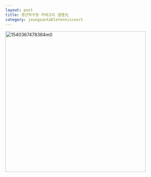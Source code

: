 ```yaml
---
layout: post
title: 증산탁구장 카테고리 活性化
category: jeungsantabletenniscourt
---
```


<img width="440px" alt="1540367478364m0" src="https://user-images.githubusercontent.com/81041256/112521849-526d0800-8de0-11eb-96e2-568db73aecad.jpeg">
